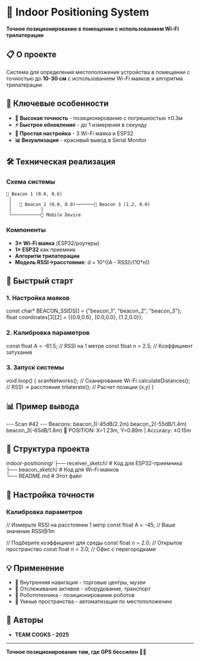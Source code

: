 # 🎯 Indoor Positioning System

**Точное позиционирование в помещении с использованием Wi-Fi трилатерации**

## 📋 О проекте

Система для определения местоположения устройства в помещении с точностью до **10-30 см** с использованием Wi-Fi маяков и алгоритма трилатерации.

## 🎯 Ключевые особенности

- **📍 Высокая точность** - позиционирование с погрешностью ±0.3м
- **⚡ Быстрое обновление** - до 1 измерения в секунду
- **🔧 Простая настройка** - 3 Wi-Fi маяка и ESP32
- **📊 Визуализация** - красивый вывод в Serial Monitor

## 🛠 Техническая реализация

### Схема системы
    📍 Beacon 1 (0.6, 0.6)
     │
     │   📍 Beacon 2 (0.0, 0.0)───────📍 Beacon 3 (1.2, 0.0)
     │           │
     └───────────📱 Mobile Device

### Компоненты
- **3× Wi-Fi маяка** (ESP32/роутеры)
- **1× ESP32** как приемник
- **Алгоритм трилатерации**
- **Модель RSSI→расстояние**: d = 10^((A - RSSI)/(10*n))

## 🚀 Быстрый старт

### 1. Настройка маяков
const char* BEACON_SSIDS[] = {"beacon_1", "beacon_2", "beacon_3"};
float coordinates[3][2] = {{0.6,0.6}, {0.0,0.0}, {1.2,0.0}};

### 2. Калибровка параметров
const float A = -61.5;  // RSSI на 1 метре
const float n = 2.5;    // Коэффициент затухания

### 3. Запуск системы
void loop() {
  scanNetworks();       // Сканирование Wi-Fi
  calculateDistances(); // RSSI → расстояние
  trilaterate();        // Расчет позиции (x,y)
}

## 📊 Пример вывода
--- Scan #42 ---
Beacons: beacon_1(-45dB/2.2m) beacon_2(-55dB/1.4m) beacon_3(-65dB/1.8m)
🎯 POSITION: X=1.23m, Y=0.89m | Accuracy: ±0.15m

## 📁 Структура проекта
indoor-positioning/
├── receiver_sketch/     # Код для ESP32-приемника
├── beacon_sketch/       # Код для Wi-Fi маяков  
└── README.md           # Этот файл

## 🔧 Настройка точности

### Калибровка параметров
// Измерьте RSSI на расстоянии 1 метр
const float A = -45;    // Ваше значение RSSI@1m

// Подберите коэффициент для среды
const float n = 2.0;    // Открытое пространство
const float n = 3.0;    // Офис с перегородками

## 💡 Применение

- 🏬 Внутренняя навигация - торговые центры, музеи
- 🏢 Отслеживание активов - оборудование, транспорт
- 🤖 Робототехника - позиционирование роботов
- 🎯 Умные пространства - автоматизация по местоположению

## 👥 Авторы

- **TEAM COOKS - 2025**

---

**Точное позиционирование там, где GPS бессилен** 📡✨
